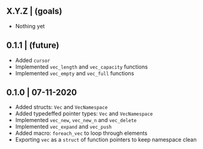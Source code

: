 

X.Y.Z | (goals)
--------------------
  * Nothing yet


0.1.1 | (future)
--------------------
  * Added `cursor`
  * Implemented `vec_length` and `vec_capacity` functions
  * Implemented `vec_empty` and `vec_full` functions


0.1.0 | 07-11-2020
--------------------
  * Added structs: `Vec` and `VecNamespace`
  * Added typedeffed pointer types: `Vec` and `VecNamespace`
  * Implemented `vec_new`, `vec_new_n` and `vec_delete`
  * Implemented `vec_expand` and `vec_push`
  * Added macro: `foreach_vec` to loop through elements
  * Exporting `vec` as a `struct` of function pointers to keep namespace clean


